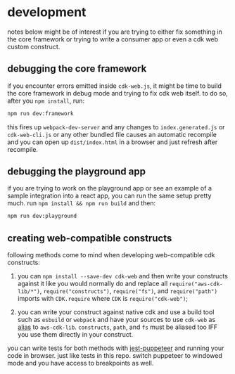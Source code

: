 # development

notes below might be of interest if you are trying to either fix something in the core framework or trying to write a
consumer app or even a cdk web custom construct.

## debugging the core framework

if you encounter errors emitted inside `cdk-web.js`, it might be time to build the core framework in debug mode and
trying to fix cdk web itself. to do so, after you `npm install`, run:

```bash
npm run dev:framework
```

this fires up `webpack-dev-server` and any changes to `index.generated.js` or `cdk-web-cli.js` or any other bundled file
causes an automatic recompile and you can open up `dist/index.html` in a browser and just refresh after recompile.

## debugging the playground app

if you are trying to work on the playground app or see an example of a sample integration into a react app, you can run
the same setup pretty much. run `npm install && npm run build` and then:

```bash
npm run dev:playground
```

## creating web-compatible constructs

following methods come to mind when developing web-compatible cdk constructs:

1. you can `npm install --save-dev cdk-web` and then write your constructs against it like you would normally do and
   replace all `require("aws-cdk-lib/*")`, `require("constructs")`, `require("fs")`, and `require("path")` imports
   with `CDK.require` where `CDK` is `require("cdk-web")`;

1. you can write your construct against native cdk and use a build tool such as `esbuild` or `webpack` and have your
   sources to use `cdk-web` as [alias](https://v4.webpack.js.org/configuration/resolve/#resolvealias) to `aws-cdk-lib`.
   `constructs`, `path`, and `fs` must be aliased too IFF you use them directly in your construct.

you can write tests for both methods with [jest-puppeteer](https://jestjs.io/docs/puppeteer) and running your code in
browser. just like tests in this repo. switch puppeteer to windowed mode and you have access to breakpoints as well.
